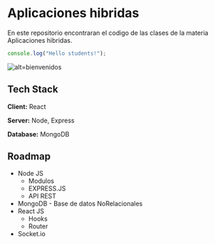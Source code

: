
# Aplicaciones hibridas

En este repositorio encontraran el codigo de las clases de la materia Aplicaciones hibridas.




```javascript
console.log("Hello students!");

```


![alt=bienvenidos](https://media.tenor.com/q7vVlrXlUeUAAAAC/hi-hello.gif)

## Tech Stack

**Client:** React

**Server:** Node, Express

**Database:** MongoDB



## Roadmap

- Node JS
    - Modulos
    - EXPRESS.JS
    - API REST
- MongoDB -  Base de datos NoRelacionales
- React JS
    - Hooks
    - Router
- Socket.io
